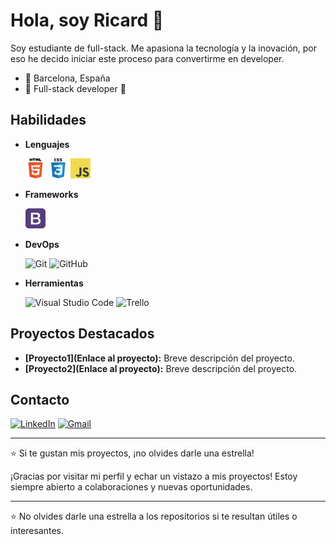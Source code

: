 # Hola, soy Ricard 👋

Soy estudiante de full-stack. Me apasiona la tecnología y la inovación, por eso he decido iniciar este proceso para convertirme en developer.

- 📍 Barcelona, España
- 💼 Full-stack developer 🚧

## Habilidades
- **Lenguajes**
  
  <code><img height="32" src="https://raw.githubusercontent.com/github/explore/80688e429a7d4ef2fca1e82350fe8e3517d3494d/topics/html/html.png" alt="HTML5"/></code>
  <code><img height="32" src="https://raw.githubusercontent.com/github/explore/80688e429a7d4ef2fca1e82350fe8e3517d3494d/topics/css/css.png" alt="CSS"/></code>
  <code><img height="32" src="https://raw.githubusercontent.com/github/explore/80688e429a7d4ef2fca1e82350fe8e3517d3494d/topics/javascript/javascript.png" alt="Javascript"/></code>
- **Frameworks**
  
  <code><img height="32" src="https://raw.githubusercontent.com/github/explore/80688e429a7d4ef2fca1e82350fe8e3517d3494d/topics/bootstrap/bootstrap.png" alt="Bootstrap"/></code>
- **DevOps**

  ![Git](https://img.shields.io/badge/-Git-333333?style=flat&logo=git)
  ![GitHub](https://img.shields.io/badge/-GitHub-333333?style=flat&logo=github)
- **Herramientas**
  
  ![Visual Studio Code](https://img.shields.io/badge/-Visual%20Studio%20Code-333333?style=flat&logo=visual-studio-code&logoColor=007ACC)
  ![Trello](https://img.shields.io/badge/-Trello-333333?style=flat&logo=trello&logoColor=007ACC)

## Proyectos Destacados
- **[Proyecto1](Enlace al proyecto):** Breve descripción del proyecto.
- **[Proyecto2](Enlace al proyecto):** Breve descripción del proyecto.

## Contacto
<a href="linkedin.com/in/ricard-mesegue-serra-985505167" title="LinkedIn">
  <img src="https://img.shields.io/badge/-Linkedin-0e76a8?style=flat-square&logo=Linkedin&logoColor=white&link=LINK-DO-SEU-LINKEDIN" alt="LinkedIn"/></a>
<a href="ricardm1995@gmail.com" title="Gmail">
  <img src="https://img.shields.io/badge/-Gmail-FF0000?style=flat-square&labelColor=FF0000&logo=gmail&logoColor=white&link=LINK-DO-SEU-GMAIL" alt="Gmail"/>
</a>


---

⭐️ Si te gustan mis proyectos, ¡no olvides darle una estrella!

¡Gracias por visitar mi perfil y echar un vistazo a mis proyectos! Estoy siempre abierto a colaboraciones y nuevas oportunidades.

---

⭐️ No olvides darle una estrella a los repositorios si te resultan útiles o interesantes.
